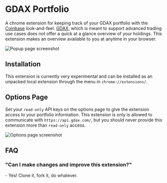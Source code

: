# GDAX Portfolio

A chrome extension for keeping track of your GDAX portfolio with the [Coinbase](https://www.coinbase.com) look-and-feel. [GDAX](https://www.gdax.com), which is meant to support advanced trading use cases does not offer a quick at a glance overview of your holdings. This extension makes an overview available to you at anytime in your browser.

![Popup page screenshot](screenshots/popup.png)

## Installation

This extension is currently very experimental and can be installed as an unpacked local extension through the menu in `chrome://extensions/`.

## Options Page

Set your `read-only` API keys on the options page to give the extension access to your portfolio information. This extension is only is allowed to communicate with `https://api.gdax.com/`, but you should never provide this extension more than `read-only` access.

![Options page screenshot](screenshots/options.png)

## FAQ

### "Can I make changes and improve this extension?"
\- Yes! Clone it, fork it, do whatever.